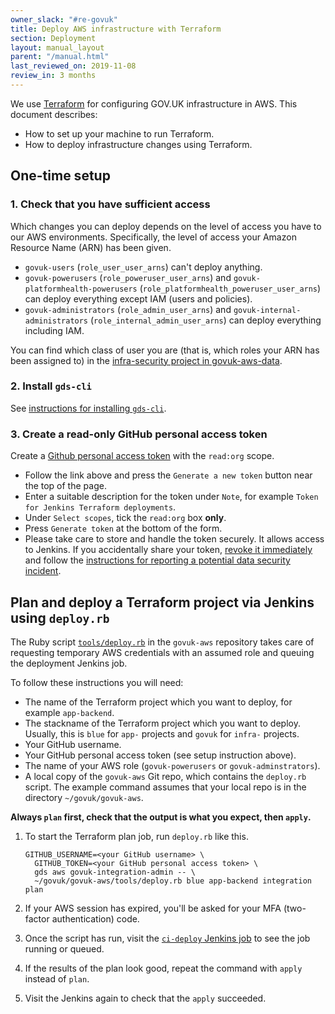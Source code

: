 ```yaml
---
owner_slack: "#re-govuk"
title: Deploy AWS infrastructure with Terraform
section: Deployment
layout: manual_layout
parent: "/manual.html"
last_reviewed_on: 2019-11-08
review_in: 3 months
---
```


We use [Terraform](https://terraform.io) for configuring GOV.UK infrastructure in AWS.
This document describes:

 * How to set up your machine to run Terraform.
 * How to deploy infrastructure changes using Terraform.

## One-time setup

### 1. Check that you have sufficient access

Which changes you can deploy depends on the level of access you have
to our AWS environments. Specifically, the level of access your Amazon Resource Name (ARN) has been given.

- `govuk-users` (`role_user_user_arns`) can't deploy anything.
- `govuk-powerusers` (`role_poweruser_user_arns`) and `govuk-platformhealth-powerusers` (`role_platformhealth_poweruser_user_arns`) can deploy everything except IAM (users and policies).
- `govuk-administrators` (`role_admin_user_arns`) and `govuk-internal-administrators` (`role_internal_admin_user_arns`) can deploy everything including IAM.

You can find which class of user you are (that is, which roles your ARN has been assigned to) in the
[infra-security project in govuk-aws-data](https://github.com/alphagov/govuk-aws-data/tree/master/data/infra-security).

### 2. Install `gds-cli`

See [instructions for installing `gds-cli`](/manual/access-aws-console.html).

### 3. Create a read-only GitHub personal access token

Create a [Github personal access token](https://github.com/settings/tokens) with the `read:org` scope.

  * Follow the link above and press the `Generate a new token` button near the
    top of the page.
  * Enter a suitable description for the token under `Note`, for example `Token
    for Jenkins Terraform deployments`.
  * Under `Select scopes`, tick the `read:org` box **only**.
  * Press `Generate token` at the bottom of the form.
  * Please take care to store and handle the token securely. It allows access
    to Jenkins. If you accidentally share your token,
    [revoke it immediately](https://github.com/settings/tokens) and follow the
    [instructions for reporting a potential data security incident][security-incidents].

[security-incidents]: https://sites.google.com/a/digital.cabinet-office.gov.uk/gds/working-at-the-white-chapel-building/security/security-incidents

## Plan and deploy a Terraform project via Jenkins using `deploy.rb`

The Ruby script [`tools/deploy.rb`][deploy-rb] in the `govuk-aws` repository takes care of requesting temporary AWS credentials with an assumed role and queuing the deployment Jenkins job.

To follow these instructions you will need:

* The name of the Terraform project which you want to deploy, for example `app-backend`.
* The stackname of the Terraform project which you want to deploy. Usually, this is `blue` for `app-` projects and `govuk` for `infra-` projects.
* Your GitHub username.
* Your GitHub personal access token (see setup instruction above).
* The name of your AWS role (`govuk-powerusers` or `govuk-adminstrators`).
* A local copy of the `govuk-aws` Git repo, which contains the `deploy.rb` script. The example command assumes that your local repo is in the directory `~/govuk/govuk-aws`.

**Always `plan` first, check that the output is what you expect, then `apply`.**

1. To start the Terraform plan job, run `deploy.rb` like this.

    ```
    GITHUB_USERNAME=<your GitHub username> \
      GITHUB_TOKEN=<your GitHub personal access token> \
      gds aws govuk-integration-admin -- \
      ~/govuk/govuk-aws/tools/deploy.rb blue app-backend integration plan
    ```

1. If your AWS session has expired, you'll be asked for your MFA (two-factor authentication) code.

1. Once the script has run, visit the [`ci-deploy` Jenkins job][ci-deploy-jenkins] to see the job running or queued.

1. If the results of the plan look good, repeat the command with `apply` instead of `plan`.

1. Visit the Jenkins again to check that the `apply` succeeded.

[deploy-rb]: https://github.com/alphagov/govuk-aws/blob/master/tools/deploy.rb
[ci-deploy-jenkins]: https://ci-deploy.integration.publishing.service.gov.uk/job/Deploy_Terraform_GOVUK_AWS
